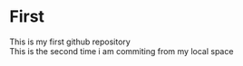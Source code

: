 # First
This is my first github repository<br>
This is the second time i am commiting from my local space